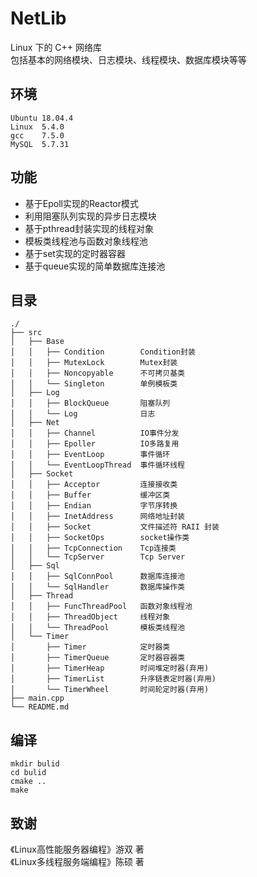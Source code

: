 # NetLib
Linux 下的 C++ 网络库  
包括基本的网络模块、日志模块、线程模块、数据库模块等等

## 环境
```
Ubuntu 18.04.4
Linux  5.4.0
gcc    7.5.0
MySQL  5.7.31
```
## 功能
* 基于Epoll实现的Reactor模式
* 利用阻塞队列实现的异步日志模块
* 基于pthread封装实现的线程对象
* 模板类线程池与函数对象线程池
* 基于set实现的定时器容器
* 基于queue实现的简单数据库连接池

## 目录
```
./
├── src
│   ├── Base
│   │   ├── Condition        Condition封装
│   │   ├── MutexLock        Mutex封装
│   │   ├── Noncopyable      不可拷贝基类
│   │   └── Singleton        单例模板类
│   ├── Log
│   │   ├── BlockQueue       阻塞队列
│   │   └── Log              日志
│   ├── Net
│   │   ├── Channel          IO事件分发
│   │   ├── Epoller          IO多路复用
│   │   ├── EventLoop        事件循环
│   │   └── EventLoopThread  事件循环线程
│   ├── Socket
│   │   ├── Acceptor         连接接收类
│   │   ├── Buffer           缓冲区类    
│   │   ├── Endian           字节序转换
│   │   ├── InetAddress      网络地址封装
│   │   ├── Socket           文件描述符 RAII 封装
│   │   ├── SocketOps        socket操作类
│   │   ├── TcpConnection    Tcp连接类
│   │   └── TcpServer        Tcp Server
│   ├── Sql
│   │   ├── SqlConnPool      数据库连接池
│   │   └── SqlHandler       数据库操作类
│   ├── Thread
│   │   ├── FuncThreadPool   函数对象线程池
│   │   ├── ThreadObject     线程对象
│   │   └── ThreadPool       模板类线程池
│   └── Timer
│       ├── Timer            定时器类
│       ├── TimerQueue       定时器容器类
│       ├── TimerHeap        时间堆定时器(弃用)
│       ├── TimerList        升序链表定时器(弃用)
│       └── TimerWheel       时间轮定时器(弃用)
├── main.cpp
└── README.md
```

## 编译
```shell script
mkdir bulid
cd bulid
cmake ..
make
```

## 致谢
《Linux高性能服务器编程》游双 著  
《Linux多线程服务端编程》陈硕 著
